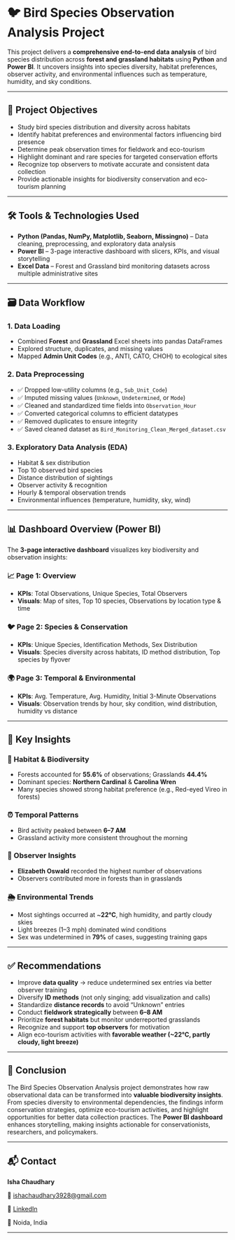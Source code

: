 # 🐦 Bird Species Observation Analysis Project

This project delivers a **comprehensive end-to-end data analysis** of bird species distribution across **forest and grassland habitats** using **Python** and **Power BI**. It uncovers insights into species diversity, habitat preferences, observer activity, and environmental influences such as temperature, humidity, and sky conditions.

---

## 📌 Project Objectives

* Study bird species distribution and diversity across habitats
* Identify habitat preferences and environmental factors influencing bird presence
* Determine peak observation times for fieldwork and eco-tourism
* Highlight dominant and rare species for targeted conservation efforts
* Recognize top observers to motivate accurate and consistent data collection
* Provide actionable insights for biodiversity conservation and eco-tourism planning

---

## 🛠️ Tools & Technologies Used

* **Python (Pandas, NumPy, Matplotlib, Seaborn, Missingno)** – Data cleaning, preprocessing, and exploratory data analysis
* **Power BI** – 3-page interactive dashboard with slicers, KPIs, and visual storytelling
* **Excel Data** – Forest and Grassland bird monitoring datasets across multiple administrative sites

---

## 🗃️ Data Workflow

### 1. Data Loading

* Combined **Forest** and **Grassland** Excel sheets into pandas DataFrames
* Explored structure, duplicates, and missing values
* Mapped **Admin Unit Codes** (e.g., ANTI, CATO, CHOH) to ecological sites

### 2. Data Preprocessing

* ✅ Dropped low-utility columns (e.g., `Sub_Unit_Code`)
* ✅ Imputed missing values (`Unknown`, `Undetermined`, or `Mode`)
* ✅ Cleaned and standardized time fields into `Observation_Hour`
* ✅ Converted categorical columns to efficient datatypes
* ✅ Removed duplicates to ensure integrity
* ✅ Saved cleaned dataset as `Bird_Monitoring_Clean_Merged_dataset.csv`

### 3. Exploratory Data Analysis (EDA)

* Habitat & sex distribution
* Top 10 observed bird species
* Distance distribution of sightings
* Observer activity & recognition
* Hourly & temporal observation trends
* Environmental influences (temperature, humidity, sky, wind)

---

## 📊 Dashboard Overview (Power BI)

The **3-page interactive dashboard** visualizes key biodiversity and observation insights:

### 📈 Page 1: Overview

* **KPIs**: Total Observations, Unique Species, Total Observers
* **Visuals**: Map of sites, Top 10 species, Observations by location type & time

### 🐦 Page 2: Species & Conservation

* **KPIs**: Unique Species, Identification Methods, Sex Distribution
* **Visuals**: Species diversity across habitats, ID method distribution, Top species by flyover

### 🌍 Page 3: Temporal & Environmental

* **KPIs**: Avg. Temperature, Avg. Humidity, Initial 3-Minute Observations
* **Visuals**: Observation trends by hour, sky condition, wind distribution, humidity vs distance

---

## 🔎 Key Insights

### 🌱 Habitat & Biodiversity

* Forests accounted for **55.6%** of observations; Grasslands **44.4%**
* Dominant species: **Northern Cardinal** & **Carolina Wren**
* Many species showed strong habitat preference (e.g., Red-eyed Vireo in forests)

### ⏰ Temporal Patterns

* Bird activity peaked between **6–7 AM**
* Grassland activity more consistent throughout the morning

### 👥 Observer Insights

* **Elizabeth Oswald** recorded the highest number of observations
* Observers contributed more in forests than in grasslands

### 🌦 Environmental Trends

* Most sightings occurred at \~**22°C**, high humidity, and partly cloudy skies
* Light breezes (1–3 mph) dominated wind conditions
* Sex was undetermined in **79%** of cases, suggesting training gaps

---

## ✅ Recommendations

* Improve **data quality** → reduce undetermined sex entries via better observer training
* Diversify **ID methods** (not only singing; add visualization and calls)
* Standardize **distance records** to avoid “Unknown” entries
* Conduct **fieldwork strategically** between **6–8 AM**
* Prioritize **forest habitats** but monitor underreported grasslands
* Recognize and support **top observers** for motivation
* Align eco-tourism activities with **favorable weather (\~22°C, partly cloudy, light breeze)**

---

## 📌 Conclusion

The Bird Species Observation Analysis project demonstrates how raw observational data can be transformed into **valuable biodiversity insights**. From species diversity to environmental dependencies, the findings inform conservation strategies, optimize eco-tourism activities, and highlight opportunities for better data collection practices. The **Power BI dashboard** enhances storytelling, making insights actionable for conservationists, researchers, and policymakers.

---

## 📬 Contact

**Isha Chaudhary**

📧 [ishachaudhary3928@gmail.com](mailto:ishachaudhary3928@gmail.com)

🔗 [LinkedIn](https://www.linkedin.com/in/ishachaudhary18)

📍 Noida, India

---
